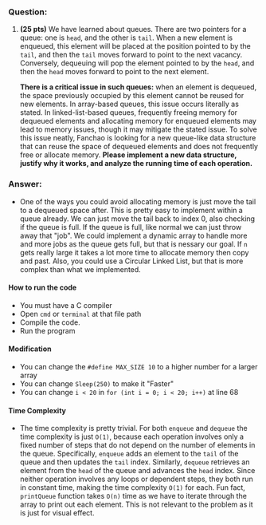 ### Question:
1. **(25 pts)** We have learned about queues. There are two pointers for a queue: one is `head`, and the other is `tail`. When a new element is enqueued, this element will be placed at the position pointed to by the `tail`, and then the `tail` moves forward to point to the next vacancy. Conversely, dequeuing will pop the element pointed to by the `head`, and then the `head` moves forward to point to the next element.

   **There is a critical issue in such queues:** when an element is dequeued, the space previously occupied by this element cannot be reused for new elements. In array-based queues, this issue occurs literally as stated. In linked-list-based queues, frequently freeing memory for dequeued elements and allocating memory for enqueued elements may lead to memory issues, though it may mitigate the stated issue. To solve this issue neatly, Fanchao is looking for a new queue-like data structure that can reuse the space of dequeued elements and does not frequently free or allocate memory. **Please implement a new data structure, justify why it works, and analyze the running time of each operation.**

### Answer:
- One of the ways you could avoid allocating memory is just move the tail to a dequeued space after. This is pretty easy to implement within a queue already. We can just move the tail back to index 0, also checking if the queue is full. If the queue is full, like normal we can just throw away that "job". We could implement a dynamic array to handle more and more jobs as the queue gets full, but that is nessary our goal. If `n` gets really large it takes a lot more time to allocate memory then copy and past. Also, you could use a Circular Linked List, but that is more complex than what we implemented. 

#### How to run the code
- You must have a C compiler
- Open `cmd` or `terminal` at that file path
- Compile the code.
- Run the program
#### Modification
- You can change the `#define MAX_SIZE 10` to a higher number for a larger array
- You can change `Sleep(250)` to make it "Faster"
- You can change `i < 20` in `for (int i = 0; i < 20; i++)` at line 68

#### Time Complexity
- The time complexity is pretty trivial. For both `enqueue` and `dequeue` the time complexity is just `O(1)`, because each operation involves only a fixed number of steps that do not depend on the number of elements in the queue. Specifically, `enqueue` adds an element to the `tail` of the queue and then updates the `tail` index. Similarly, `dequeue` retrieves an element from the `head` of the queue and advances the `head` index. Since neither operation involves any loops or dependent steps, they both run in constant time, making the time complexity `O(1)` for each. Fun fact, `printQueue` function takes `O(n)` time as we have to iterate through the array to print out each element. This is not relevant to the problem as it is just for visual effect.